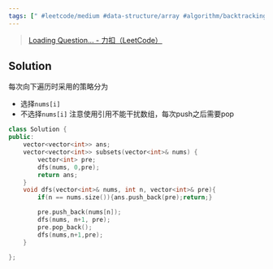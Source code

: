 ```yaml
---
tags: [" #leetcode/medium #data-structure/array #algorithm/backtracking #algorithm/bit-hack  "]
---
```

> [Loading Question... - 力扣（LeetCode）](https://leetcode.cn/problems/subsets/description/)

## Solution

每次向下遍历时采用的策略分为
- 选择`nums[i]`
- 不选择`nums[i]`
注意使用引用不能干扰数组，每次push之后需要pop

```C++
class Solution {
public:
    vector<vector<int>> ans;
    vector<vector<int>> subsets(vector<int>& nums) {
        vector<int> pre;
        dfs(nums, 0,pre);
        return ans;
    }
    void dfs(vector<int>& nums, int n, vector<int>& pre){
        if(n == nums.size()){ans.push_back(pre);return;}

        pre.push_back(nums[n]);
        dfs(nums, n+1, pre);
        pre.pop_back();
        dfs(nums,n+1,pre);
    }

};

```